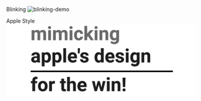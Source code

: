 Blinking
<img src="blinking.gif" alt="blinking-demo">

Apple Style
<img src="apple.gif" alt="apple-demo">
